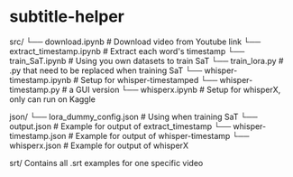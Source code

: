 ﻿# subtitle-helper

src/ └── download.ipynb # Download video from Youtube link
     └── extract_timestamp.ipynb # Extract each word's timestamp
     └── train_SaT.ipynb # Using you own datasets to train SaT
     └── train_lora.py # .py that need to be replaced when training SaT
     └── whisper-timestamp.ipynb # Setup for whisper-timestamped
     └── whisper-timestamp.py # a GUI version
     └── whisperx.ipynb # Setup for whisperX, only can run on Kaggle
     
json/ └── lora_dummy_config.json # Using when training SaT
      └── output.json # Example for output of extract_timestamp
      └── whisper-timestamp.json # Example for output of whisper-timestamp
      └── whisperx.json # Example for output of whisperX

srt/ Contains all .srt examples for one specific video
